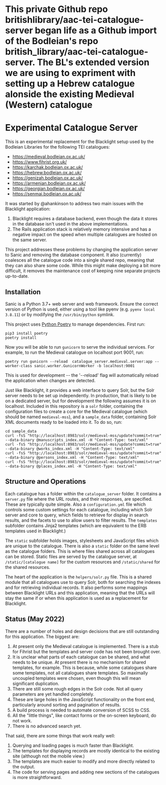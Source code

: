 # This private Github repo britishlibrary/aac-tei-catalogue-server began life as a Github import of the Bodleian's repo british_library/aac-tei-catalogue-server. The BL's extended version we are using to expriment with setting up a Hebrew catalogue alonside the existing Medieval (Western) catalogue

# Experimental Catalogue Server

This is an experimental replacement for the Blacklight setup used by the Bodleian Libraries for the following TEI catalogues:

 * https://medieval.bodleian.ox.ac.uk/
 * https://www.fihrist.org.uk/
 * https://karchak.bodleian.ox.ac.uk/
 * https://hebrew.bodleian.ox.ac.uk/
 * https://genizah.bodleian.ox.ac.uk/
 * https://armenian.bodleian.ox.ac.uk/
 * https://georgian.bodleian.ox.ac.uk/
 * https://senmai.bodleian.ox.ac.uk/

It was started by @ahankinson to address two main issues with the Blacklight application:

 1. Blacklight requires a database backend, even though the data it stores in the database isn't used in the above 
    implementations.
 2. The Rails application stack is relatively memory intensive and has a negative impact on the speed when multiple 
    catalogues are hosted on the same server.

This project addresses these problems by changing the application server to Sanic and removing the database component.
It also (currently) coalesces all the catalogue code into a single shared repo, meaning that they can also share some 
code. While this might make deploying a bit more difficult, it removes the maintenance cost of keeping nine separate projects
up-to-date.

## Installation

Sanic is a Python 3.7+ web server and web framework. Ensure the correct version of Python is used, either using a tool
like pyenv (e.g. `pyenv local 3.8.11`) or by modifying the `/usr/bin/python` symlink.

This project uses [Python Poetry](https://python-poetry.org) to manage dependencies. First run:

```shell
pip3 install poetry
poetry install
````

Now you will be able to run `gunicorn` to serve the individual services. For example, to run the Medieval catalogue on 
localhost port 9001, run:

```shell
poetry run gunicorn --reload  catalogue_server.medieval.server:app --worker-class sanic.worker.GunicornWorker -b localhost:9001
```

This is used for development -- the '--reload' flag will automatically reload the application when changes are detected.

Just like Blacklight, it provides a web interface to query Solr, but the Solr server needs to be set up independently. 
In production, that is likely to be on a dedicated server, but for development the following assumes it is on localhost. 
Included in this repository is a `solr` folder, containing the configuration files to create a core for the Medieval 
catalogue (which should be named `medieval-mss`), and a `sample_data` folder, containing Solr XML documents ready to be 
loaded into it. To do so, run:

```shell
cd sample_data
curl -fsS "http://localhost:8983/solr/medieval-mss/update?commit=true" --data-binary @manuscripts_index.xml -H "Content-Type: text/xml"
curl -fsS "http://localhost:8983/solr/medieval-mss/update?commit=true" --data-binary @works_index.xml -H "Content-Type: text/xml"
curl -fsS "http://localhost:8983/solr/medieval-mss/update?commit=true" --data-binary @persons_index.xml -H "Content-Type: text/xml"
curl -fsS "http://localhost:8983/solr/medieval-mss/update?commit=true" --data-binary @places_index.xml -H "Content-Type: text/xml"
```

## Structure and Operations

Each catalogue has a folder within the `catalogue_server` folder. It contains a `server.py` file where the URL
routes, and their responses, are specified. These are typically quite simple. Also a `configuration.yml` file which
controls some custom settings for each catalogue, including which Solr server and core to query, which fields to retrieve
for display in search results, and the facets to use to allow users to filter results. The `templates` subfolder contains
Jinja2 templates (which are equivalent to the ERB templates used in Blacklight.)

The `static` subfolder holds images, stylesheets and JavaScript files which are unique to the catalogue.
There is also a `static` folder on the same level as the catalogue folders. This is where files shared across all catalogues 
can be stored. Static files are served by the catalogue server, at `/static/[catalogue name]` for the custom resources
and `/static/shared` for the shared resources.

The heart of the application is the `helpers/solr.py` file. This is a shared module that all catalogues use to query
Solr, both for searching the indexes and for retrieving individual records. It also performs some mappings between Blacklight URLs
and this application, meaning that the URLs will stay the same if or when this application is used as a replacement for Blacklight.

## Status (May 2022)

There are a number of holes and design decisions that are still outstanding for this application. The biggest are:

 1. At present only the Medieval catalogue is implemented. There is a stub for Fihrist but the templates and server code 
    has not been brought over.
 2. It is unclear what parts of each catalogue can be shared, and what needs to be unique. At present there is no mechanism
    for shared templates, for example. This is because, while some catalogues share some templates, not all catalogues share
    templates. So maximally uncoupled templates were chosen, even though this will mean significant duplication. 
 3. There are still some rough edges in the Solr code. Not all query parameters are yet handled completely.
 4. These are large holes in the JavaScript functionality on the front end, particularly around sorting and pagination of results.
 5. A build process is needed to automate conversion of SCSS to CSS.
 6. All the "little things", like contact forms or the on-screen keyboard, do not work.
 7. There is no advanced search yet.
 
That said, there are some things that work really well:

 1. Querying and loading pages is much faster than Blacklight.
 2. The templates for displaying records are mostly identical to the existing site (although not the mobile view.)
 3. The templates are much easier to modify and more directly related to the output.
 4. The code for serving pages and adding new sections of the catalogues is more straightforward.
